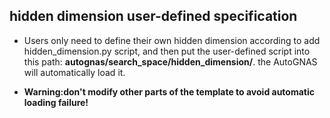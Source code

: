 ## hidden dimension user-defined specification

- Users only need to define their own hidden dimension according to add hidden_dimension.py script, and then put the user-defined script into this path: **autognas/search_space/hidden_dimension/**. the AutoGNAS will automatically load it. 

- **Warning:don't modify other parts of the template to avoid automatic loading failure!**
